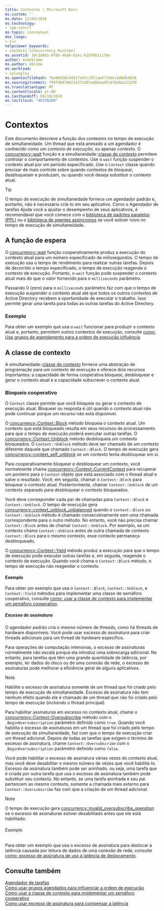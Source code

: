 ```yaml
---
title: Contextos | Microsoft Docs
ms.custom: ''
ms.date: 11/04/2016
ms.technology:
- cpp-concrt
ms.topic: conceptual
dev_langs:
- C++
helpviewer_keywords:
- contexts [Concurrency Runtime]
ms.assetid: 10c1d861-8fbb-4ba0-b2ec-61876b11176e
author: mikeblome
ms.author: mblome
ms.workload:
- cplusplus
ms.openlocfilehash: 7be66658c9452fa97c1971ae6719dccb06dbd836
ms.sourcegitcommit: 799f9b976623a375203ad8b2ad5147bd6a2212f0
ms.translationtype: MT
ms.contentlocale: pt-BR
ms.lasthandoff: 09/19/2018
ms.locfileid: "46378209"
---
```

# <a name="contexts"></a>Contextos

Este documento descreve a função dos contextos no tempo de execução de simultaneidade. Um thread que está anexado a um agendador é conhecido como um *contexto de execução*, ou apenas *contexto*. O [concurrency::wait](reference/concurrency-namespace-functions.md#wait) função e a simultaneidade::[classe de contexto](../../parallel/concrt/reference/context-class.md) permitem controlar o comportamento de contextos. Use o `wait` função suspender o contexto atual por um período especificado. Use o `Context` classe quando precisar de mais controle sobre quando contextos de bloquear, desbloqueiam e produzam, ou quando você deseja substituir o contexto atual.

> [!TIP]
>  O tempo de execução de simultaneidade fornece um agendador padrão e, portanto, não é necessário criá-lo em seu aplicativo. Como o Agendador de tarefas Ajuda você a ajustar o desempenho de seus aplicativos, é recomendável que você comece com o [biblioteca de padrões paralelos (PPL)](../../parallel/concrt/parallel-patterns-library-ppl.md) ou o [biblioteca de agentes assíncronos](../../parallel/concrt/asynchronous-agents-library.md) se você estiver novo no tempo de execução de simultaneidade.

## <a name="the-wait-function"></a>A função de espera

O [concurrency::wait](reference/concurrency-namespace-functions.md#wait) função cooperativamente produz a execução do contexto atual para um número especificado de milissegundos. O tempo de execução usa o tempo de rendimento para realizar outras tarefas. Depois de decorrido o tempo especificado, o tempo de execução reagenda o contexto de execução. Portanto, o `wait` função pode suspender o contexto atual mais do que o valor fornecido para o `milliseconds` parâmetro.

Passando 0 (zero) para o `milliseconds` parâmetro faz com que o tempo de execução suspender o contexto atual até que todos os outros contextos de Active Directory recebem a oportunidade de executar o trabalho. Isso permite gerar uma tarefa para todas as outras tarefas do Active Directory.

### <a name="example"></a>Exemplo

Para obter um exemplo que usa o `wait` funcionar para produzir o contexto atual e, portanto, permitem outros contextos de execução, consulte [como: Use grupos de agendamento para a ordem de execução influência](../../parallel/concrt/how-to-use-schedule-groups-to-influence-order-of-execution.md).

## <a name="the-context-class"></a>A classe de contexto

A simultaneidade::[classe de contexto](../../parallel/concrt/reference/context-class.md) fornece uma abstração de programação para um contexto de execução e oferece dois recursos importantes: a capacidade de forma cooperativa bloquear, desbloquear e gerar o contexto atual e a capacidade subscrever o contexto atual.

### <a name="cooperative-blocking"></a>Bloqueio cooperativo

O `Context` classe permite que você bloqueie ou gerar o contexto de execução atual. Bloquear ou resposta é útil quando o contexto atual não pode continuar porque um recurso não está disponível.

O [concurrency::Context::Block](reference/context-class.md#block) método bloqueia o contexto atual. Um contexto que está bloqueado resulta em seus recursos de processamento para que o tempo de execução poderá executar outras tarefas. O [concurrency::Context::Unblock](reference/context-class.md#unblock) método desbloqueia um contexto bloqueados. O `Context::Unblock` método deve ser chamado de um contexto diferente daquele que chamado `Context::Block`. O tempo de execução gera [concurrency::context_self_unblock](../../parallel/concrt/reference/context-self-unblock-class.md) se um contexto tenta desbloquear em si.

Para cooperativamente bloquear e desbloquear um contexto, você normalmente chama [concurrency::Context::CurrentContext](reference/context-class.md#currentcontext) para recuperar um ponteiro para o `Context` objeto que está associado com o thread atual e salve o resultado. Você, em seguida, chamar o `Context::Block` para bloquear o contexto atual. Posteriormente, chamar `Context::Unblock` de um contexto separado para desbloquear o contexto bloqueados.

Você deve corresponder cada par de chamadas para `Context::Block` e `Context::Unblock`. O tempo de execução gera [concurrency::context_unblock_unbalanced](../../parallel/concrt/reference/context-unblock-unbalanced-class.md) quando o `Context::Block` ou `Context::Unblock` método é chamado consecutivamente sem uma chamada correspondente para o outro método. No entanto, você não precisa chamar `Context::Block` antes de chamar `Context::Unblock`. Por exemplo, se um contexto chama `Context::Unblock` antes de outra chamada de contexto `Context::Block` para o mesmo contexto, esse contexto permaneça desbloqueado.

O [concurrency::Context::Yield](reference/context-class.md#yield) método produz a execução para que o tempo de execução pode executar outras tarefas e, em seguida, reagende o contexto de execução. Quando você chama o `Context::Block` método, o tempo de execução não reagendar o contexto.

#### <a name="example"></a>Exemplo

Para obter um exemplo que usa o `Context::Block`, `Context::Unblock`, e `Context::Yield` métodos para implementar uma classe de semáforo cooperativo, consulte [como: usar a classe de contexto para implementar um semáforo cooperativo](../../parallel/concrt/how-to-use-the-context-class-to-implement-a-cooperative-semaphore.md).

##### <a name="oversubscription"></a>Excesso de assinatura

O agendador padrão cria o mesmo número de threads, como há threads de hardware disponíveis. Você pode usar *excesso de assinatura* para criar threads adicionais para um thread de hardware específico.

Para operações de computação intensivas, o excesso de assinaturas normalmente não escala porque ela introduz uma sobrecarga adicional. No entanto, para tarefas que têm uma grande quantidade de latência, por exemplo, ler dados do disco ou de uma conexão de rede, o excesso de assinaturas pode melhorar a eficiência geral de alguns aplicativos.

> [!NOTE]
>  Habilite o excesso de assinatura somente de um thread que foi criado pelo tempo de execução de simultaneidade. Excesso de assinatura não tem nenhum efeito quando ele é chamado de um thread que não foi criado pelo tempo de execução (incluindo o thread principal).

Para habilitar assinaturas em excesso no contexto atual, chame o [concurrency::Context::Oversubscribe](reference/context-class.md#oversubscribe) método com o `_BeginOversubscription` parâmetro definido como `true`. Quando você habilita o excesso de assinaturas em um thread que foi criado pelo tempo de execução de simultaneidade, faz com que o tempo de execução criar um thread adicional. Depois de todas as tarefas que exigem o término de excesso de assinatura, chame `Context::Oversubscribe` com o `_BeginOversubscription` parâmetro definido como `false`.

Você pode habilitar o excesso de assinatura várias vezes do contexto atual, mas você deve desabilitar o mesmo número de vezes que você habilitá-lo. Excesso de assinatura também pode ser aninhado. ou seja, uma tarefa que é criada por outra tarefa que usa o excesso de assinatura também pode substituir seu contexto. No entanto, se uma tarefa aninhada e seu pai pertencem ao mesmo contexto, somente a chamada mais externo para `Context::Oversubscribe` faz com que a criação de um thread adicional.

> [!NOTE]
>  O tempo de execução gera [concurrency::invalid_oversubscribe_operation](../../parallel/concrt/reference/invalid-oversubscribe-operation-class.md) se o excesso de assinaturas estiver desabilitado antes que ele está habilitado.

###### <a name="example"></a>Exemplo

Para obter um exemplo que usa o excesso de assinatura para deslocar a latência causada por leitura de dados de uma conexão de rede, consulte [como: excesso de assinatura de uso à latência de deslocamento](../../parallel/concrt/how-to-use-oversubscription-to-offset-latency.md).

## <a name="see-also"></a>Consulte também

[Agendador de tarefas](../../parallel/concrt/task-scheduler-concurrency-runtime.md)<br/>
[Como usar grupos agendados para influenciar a ordem de execução](../../parallel/concrt/how-to-use-schedule-groups-to-influence-order-of-execution.md)<br/>
[Como usar a classe de contexto para implementar um semáforo cooperativo](../../parallel/concrt/how-to-use-the-context-class-to-implement-a-cooperative-semaphore.md)<br/>
[Como usar excesso de assinatura para compensar a latência](../../parallel/concrt/how-to-use-oversubscription-to-offset-latency.md)

